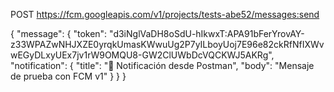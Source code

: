 POST https://fcm.googleapis.com/v1/projects/tests-abe52/messages:send

{
	"message": {
		"token": "d3iNglVaDH8oSdU-hIkwxT:APA91bFerYrovAY-z33WPAZwNHJXZE0yrqkUmasKWwuUg2P7yILboyUoj7E96e82ckRfNfIXWvwEGyDLxyUEx7jv1rW9OMQU8-GW2ClUWbDcVQCKWJ5AKRg",
		"notification": {
			"title": "🚀 Notificación desde Postman",
			"body": "Mensaje de prueba con FCM v1"
		}
	}
}